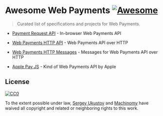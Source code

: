 # Awesome Web Payments [![Awesome](https://cdn.rawgit.com/sindresorhus/awesome/d7305f38d29fed78fa85652e3a63e154dd8e8829/media/badge.svg)](https://github.com/sindresorhus/awesome)

> Curated list of specifications and projects for Web Payments.

- [Payment Request API](https://www.w3.org/TR/payment-request/) - In-browser Web Payments API
- [Web Payments HTTP API](https://www.w3.org/TR/webpayments-http-api/) - Web Payments API over HTTP
- [Web Payments HTTP Messages](https://www.w3.org/TR/webpayments-http-messages/) - Messages for Web Payments API over HTTP

- [Apple Pay JS](https://developer.apple.com/reference/applepayjs/) - Kind of Web Payments API by Apple

## License

[![CC0](http://mirrors.creativecommons.org/presskit/buttons/88x31/svg/cc-zero.svg)](https://creativecommons.org/publicdomain/zero/1.0/)

To the extent possible under law, [Sergey Ukustov](https://github.com/ukstv) and [Machinomy](https://github.com/machinomy) have waived all copyright and related or neighboring rights to this work.
